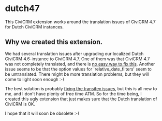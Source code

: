 # dutch47
This CiviCRM extension  works around the translation issues of CiviCRM 4.7 for Dutch CiviCRM instances.

## Why we created this extension.

We had several translation issues after upgrading our localized Dutch
CiviCRM 4.6-instance to CiviCRM 4.7. One of them was that CiviCRM 4.7 was not 
completely translated, and there is
[no easy way to fix this](https://civicrm.stackexchange.com/questions/10108/how-to-fix-translations-in-civicrm-4-7).
Another issue seems to be that the option values for 'relative_date_filters'
seem to be untranslated. There might be more translation problems, but they
will come to light soon enough :-)

The best solution is probably 
[fixing the transifex issues](https://issues.civicrm.org/jira/browse/CRM-17737),
but this is all new to me, and I don't have plenty of free time ATM. So for the
time being, I created this ugly extension that just makes sure that the Dutch
translation of CiviCRM is OK.

I hope that it will soon be obsolete :-)
